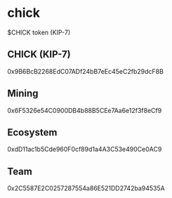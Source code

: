# chick
$CHICK token (KIP-7)

## CHICK (KIP-7)
0x9B6BcB2268EdC07ADf24bB7eEc45eC2fb29dcF8B

## Mining
0x6F5326e54C0900DB4b88B5CEe7Aa6e12f3f8eCf9

## Ecosystem
0xdD11ac1b5Cde960F0cf89d1a4A3C53e490Ce0AC9

## Team
0x2C5587E2C0257287554a86E521DD2742ba94535A
